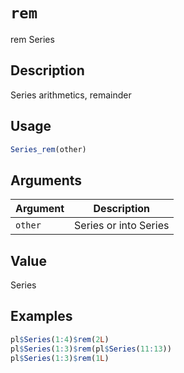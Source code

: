 # `rem`

rem Series

## Description

Series arithmetics, remainder

## Usage

```r
Series_rem(other)
```

## Arguments

| Argument | Description           | 
| -------- | --------------------- |
| `other`         | Series or into Series | 

## Value

Series

## Examples

```r
pl$Series(1:4)$rem(2L)
pl$Series(1:3)$rem(pl$Series(11:13))
pl$Series(1:3)$rem(1L)
```


